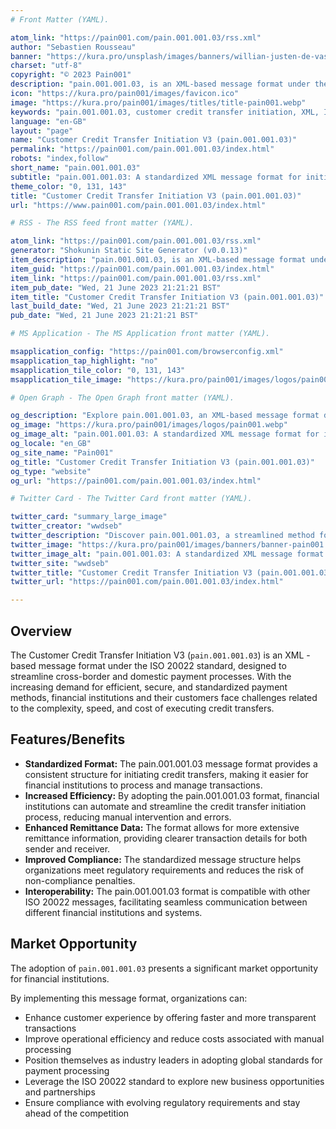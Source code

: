 ```yaml
---
# Front Matter (YAML).

atom_link: "https://pain001.com/pain.001.001.03/rss.xml"
author: "Sebastien Rousseau"
banner: "https://kura.pro/unsplash/images/banners/willian-justen-de-vasconcellos-_MMP5j_fCqw-unsplash.jpg"
charset: "utf-8"
copyright: "© 2023 Pain001"
description: "pain.001.001.03, is an XML-based message format under the ISO 20022 standard designed to streamline cross-border and domestic payment processes."
icon: "https://kura.pro/pain001/images/favicon.ico"
image: "https://kura.pro/pain001/images/titles/title-pain001.webp"
keywords: "pain.001.001.03, customer credit transfer initiation, XML, ISO 20022, cross-border payments, domestic payments, efficiency, speed, cost, compliance, market opportunity"
language: "en-GB"
layout: "page"
name: "Customer Credit Transfer Initiation V3 (pain.001.001.03)"
permalink: "https://pain001.com/pain.001.001.03/index.html"
robots: "index,follow"
short_name: "pain.001.001.03"
subtitle: "pain.001.001.03: A standardized XML message format for initiating credit transfers."
theme_color: "0, 131, 143"
title: "Customer Credit Transfer Initiation V3 (pain.001.001.03)"
url: "https://www.pain001.com/pain.001.001.03/index.html"

# RSS - The RSS feed front matter (YAML).

atom_link: "https://pain001.com/pain.001.001.03/rss.xml"
generator: "Shokunin Static Site Generator (v0.0.13)"
item_description: "pain.001.001.03, is an XML-based message format under the ISO 20022 standard designed to streamline cross-border and domestic payment processes."
item_guid: "https://pain001.com/pain.001.001.03/index.html"
item_link: "https://pain001.com/pain.001.001.03/rss.xml"
item_pub_date: "Wed, 21 June 2023 21:21:21 BST"
item_title: "Customer Credit Transfer Initiation V3 (pain.001.001.03)"
last_build_date: "Wed, 21 June 2023 21:21:21 BST"
pub_date: "Wed, 21 June 2023 21:21:21 BST"

# MS Application - The MS Application front matter (YAML).

msapplication_config: "https://pain001.com/browserconfig.xml"
msapplication_tap_highlight: "no"
msapplication_tile_color: "0, 131, 143"
msapplication_tile_image: "https://kura.pro/pain001/images/logos/pain001.webp"

# Open Graph - The Open Graph front matter (YAML).

og_description: "Explore pain.001.001.03, an XML-based message format designed to enhance cross-border and domestic payment processes. Learn how it increases efficiency, improves compliance, and enables interoperability."
og_image: "https://kura.pro/pain001/images/logos/pain001.webp"
og_image_alt: "pain.001.001.03: A standardized XML message format for initiating credit transfers."
og_locale: "en_GB"
og_site_name: "Pain001"
og_title: "Customer Credit Transfer Initiation V3 (pain.001.001.03)"
og_type: "website"
og_url: "https://pain001.com/pain.001.001.03/index.html"

# Twitter Card - The Twitter Card front matter (YAML).

twitter_card: "summary_large_image"
twitter_creator: "wwdseb"
twitter_description: "Discover pain.001.001.03, a streamlined method for initiating credit transfers. Enhance efficiency, improve compliance, and ensure interoperability with this ISO 20022 standard."
twitter_image: "https://kura.pro/pain001/images/banners/banner-pain001.png"
twitter_image_alt: "pain.001.001.03: A standardized XML message format for initiating credit transfers."
twitter_site: "wwdseb"
twitter_title: "Customer Credit Transfer Initiation V3 (pain.001.001.03)"
twitter_url: "https://pain001.com/pain.001.001.03/index.html"

---
```


<!-- markdownlint-disable MD033 MD041 -->

<div class="row g-0">
    <div
      class="col-lg-6 order-lg-2 text-white"
      style="
        background: url(
          'https://kura.pro/unsplash/images/banners/hamza-nouasria-D9NlEyq-8u0-unsplash.jpg')
          no-repeat;
        background-size: cover;
        background-position: center;
        ">
    </div>
    <div class="col-lg-6 order-lg-1 text-left">
      <div class="container-fluid px-5 py-5">

<!-- markdownlint-enable MD033 MD041 -->

## Overview

The Customer Credit Transfer Initiation V3 (`pain.001.001.03`) is an XML
-based message format under the ISO 20022 standard, designed to
streamline cross-border and domestic payment processes. With the
increasing demand for efficient, secure, and standardized payment
methods, financial institutions and their customers face challenges
related to the complexity, speed, and cost of executing credit transfers.

## Features/Benefits

- **Standardized Format:** The pain.001.001.03 message format provides a consistent structure for initiating credit transfers, making it easier for financial institutions to process and manage transactions.
- **Increased Efficiency:** By adopting the pain.001.001.03 format, financial institutions can automate and streamline the credit transfer initiation process, reducing manual intervention and errors.
- **Enhanced Remittance Data:** The format allows for more extensive remittance information, providing clearer transaction details for both sender and receiver.
- **Improved Compliance:** The standardized message structure helps organizations meet regulatory requirements and reduces the risk of non-compliance penalties.
- **Interoperability:** The pain.001.001.03 format is compatible with other ISO 20022 messages, facilitating seamless communication between different financial institutions and systems.

## Market Opportunity

The adoption of `pain.001.001.03` presents a significant market
opportunity for financial institutions.

By implementing this message format, organizations can:

- Enhance customer experience by offering faster and more transparent transactions
- Improve operational efficiency and reduce costs associated with manual processing
- Position themselves as industry leaders in adopting global standards for payment processing
- Leverage the ISO 20022 standard to explore new business opportunities and partnerships
- Ensure compliance with evolving regulatory requirements and stay ahead of the competition

<!-- markdownlint-disable MD033 MD041 -->

  </div>
  </div>
</div>

<!-- markdownlint-enable MD033 MD041 -->
